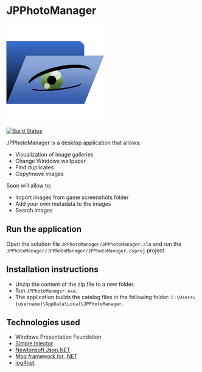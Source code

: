 # JPPhotoManager

![JPPhotoManager](JPPhotoManager/Images/AppIcon.png)

[![Build Status](https://dev.azure.com/jpablodrexler/jp-photo-manager/_apis/build/status/jpablodrexler.jp-photo-manager?branchName=master)](https://dev.azure.com/jpablodrexler/jp-photo-manager/_build/latest?definitionId=10&branchName=master)

JPPhotoManager is a desktop application that allows:
* Visualization of image galleries
* Change Windows wallpaper
* Find duplicates
* Copy/move images

Soon will allow to:
* Import images from game screenshots folder
* Add your own metadata to the images
* Search images

## Run the application
Open the solution file `JPPhotoManager/JPPhotoManager.sln` and run the `JPPhotoManager/JPPhotoManager/JPPhotoManager.csproj` project.

## Installation instructions
* Unzip the content of the zip file to a new folder.
* Run `JPPhotoManager.exe`.
* The application builds the catalog files in the following folder: `C:\Users\{username}\AppData\Local\JPPhotoManager`.

## Technologies used
* Windows Presentation Foundation
* [Simple Injector](https://simpleinjector.org/index.html)
* [Newtonsoft Json.NET](https://www.newtonsoft.com/json)
* [Moq framework for .NET](https://github.com/moq/moq4)
* [log4net](https://logging.apache.org/log4net/)
